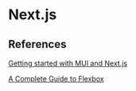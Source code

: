 # Next.js

## References

[Getting started with MUI and Next.js](https://blog.logrocket.com/getting-started-with-mui-and-next-js/)

[A Complete Guide to Flexbox](https://css-tricks.com/snippets/css/a-guide-to-flexbox/)
